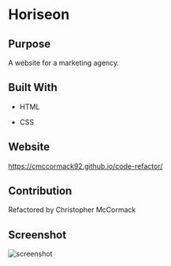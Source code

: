 # Horiseon

## Purpose

A website for a marketing agency.

## Built With

* HTML

* CSS

## Website

https://cmccormack92.github.io/code-refactor/

## Contribution

Refactored by Christopher McCormack

## Screenshot
![screenshot](https://user-images.githubusercontent.com/86354138/138566172-3482f046-d899-479b-9a62-ded26816cffb.png)
